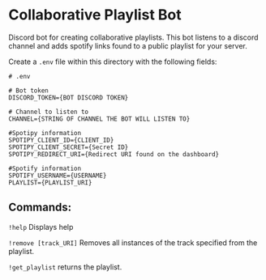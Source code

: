 # Collaborative Playlist Bot

Discord bot for creating collaborative playlists. This bot listens to a discord channel and adds spotify links found to a public playlist for your server.

Create a `.env` file within this directory with the following fields:

```
# .env

# Bot token
DISCORD_TOKEN={BOT DISCORD TOKEN}

# Channel to listen to
CHANNEL={STRING OF CHANNEL THE BOT WILL LISTEN TO}

#Spotipy information
SPOTIPY_CLIENT_ID={CLIENT_ID}
SPOTIPY_CLIENT_SECRET={Secret ID}
SPOTIPY_REDIRECT_URI={Redirect URI found on the dashboard}

#Spotify information
SPOTIFY_USERNAME={USERNAME}
PLAYLIST={PLAYLIST_URI}

```

## Commands:

`!help` Displays help

`!remove [track_URI]` Removes all instances of the track specified from the playlist.

`!get_playlist` returns the playlist.
